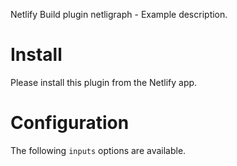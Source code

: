 Netlify Build plugin netligraph - Example description.

# Install

Please install this plugin from the Netlify app.

# Configuration

The following `inputs` options are available.
